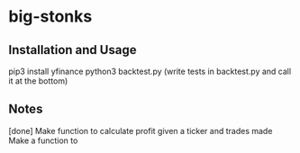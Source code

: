 # big-stonks

## Installation and Usage
pip3 install yfinance
python3 backtest.py (write tests in backtest.py and call it at the bottom)


## Notes
[done] Make function to calculate profit given a ticker and trades made
Make a function to 
